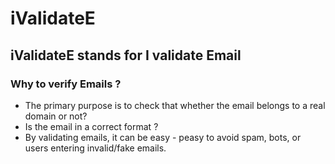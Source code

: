 # iValidateE 
## iValidateE stands for I validate Email

### Why to verify Emails ?
- The primary purpose is to check that whether the email belongs to a real domain or not?
- Is the email in a correct format ?
- By validating emails, it can be easy - peasy to avoid spam, bots, or users entering invalid/fake    emails.


